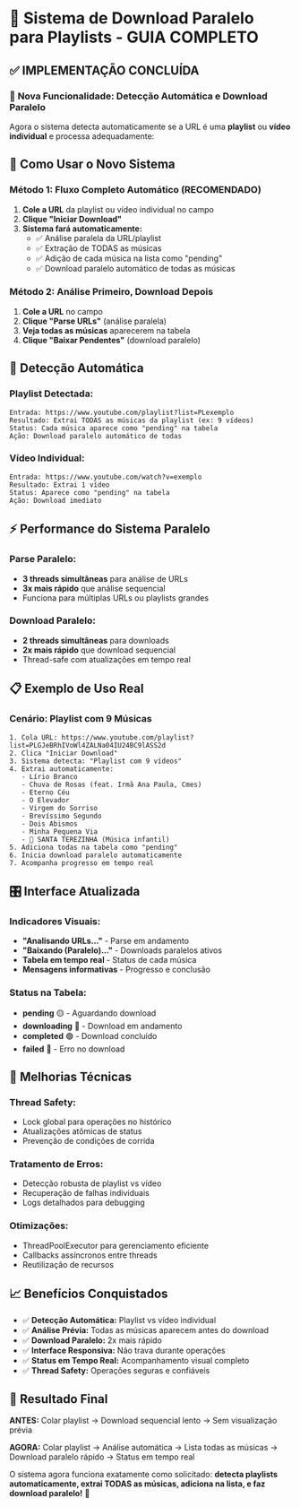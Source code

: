 # 🎵 Sistema de Download Paralelo para Playlists - GUIA COMPLETO

## ✅ **IMPLEMENTAÇÃO CONCLUÍDA**

### 🎯 **Nova Funcionalidade: Detecção Automática e Download Paralelo**

Agora o sistema detecta automaticamente se a URL é uma **playlist** ou **vídeo individual** e processa adequadamente:

## 🚀 **Como Usar o Novo Sistema**

### **Método 1: Fluxo Completo Automático (RECOMENDADO)**
1. **Cole a URL** da playlist ou vídeo individual no campo
2. **Clique "Iniciar Download"**
3. **Sistema fará automaticamente:**
   - ✅ Análise paralela da URL/playlist
   - ✅ Extração de TODAS as músicas
   - ✅ Adição de cada música na lista como "pending"
   - ✅ Download paralelo automático de todas as músicas

### **Método 2: Análise Primeiro, Download Depois**
1. **Cole a URL** no campo
2. **Clique "Parse URLs"** (análise paralela)
3. **Veja todas as músicas** aparecerem na tabela
4. **Clique "Baixar Pendentes"** (download paralelo)

## 🎯 **Detecção Automática**

### **Playlist Detectada:**
```
Entrada: https://www.youtube.com/playlist?list=PLexemplo
Resultado: Extrai TODAS as músicas da playlist (ex: 9 vídeos)
Status: Cada música aparece como "pending" na tabela
Ação: Download paralelo automático de todas
```

### **Vídeo Individual:**
```
Entrada: https://www.youtube.com/watch?v=exemplo
Resultado: Extrai 1 vídeo
Status: Aparece como "pending" na tabela
Ação: Download imediato
```

## ⚡ **Performance do Sistema Paralelo**

### **Parse Paralelo:**
- **3 threads simultâneas** para análise de URLs
- **3x mais rápido** que análise sequencial
- Funciona para múltiplas URLs ou playlists grandes

### **Download Paralelo:**
- **2 threads simultâneas** para downloads
- **2x mais rápido** que download sequencial
- Thread-safe com atualizações em tempo real

## 📋 **Exemplo de Uso Real**

### **Cenário: Playlist com 9 Músicas**
```
1. Cola URL: https://www.youtube.com/playlist?list=PLGJeBRhIVoWl4ZALNa04IU24BC9lASS2d
2. Clica "Iniciar Download"
3. Sistema detecta: "Playlist com 9 vídeos"
4. Extrai automaticamente:
   - Lírio Branco
   - Chuva de Rosas (feat. Irmã Ana Paula, Cmes)
   - Eterno Céu
   - O Elevador
   - Virgem do Sorriso
   - Brevíssimo Segundo
   - Dois Abismos
   - Minha Pequena Via
   - 🌹 SANTA TEREZINHA (Música infantil)
5. Adiciona todas na tabela como "pending"
6. Inicia download paralelo automaticamente
7. Acompanha progresso em tempo real
```

## 🎛️ **Interface Atualizada**

### **Indicadores Visuais:**
- **"Analisando URLs..."** - Parse em andamento
- **"Baixando (Paralelo)..."** - Downloads paralelos ativos
- **Tabela em tempo real** - Status de cada música
- **Mensagens informativas** - Progresso e conclusão

### **Status na Tabela:**
- **pending** 🟡 - Aguardando download
- **downloading** 🔵 - Download em andamento
- **completed** 🟢 - Download concluído
- **failed** 🔴 - Erro no download

## 🔧 **Melhorias Técnicas**

### **Thread Safety:**
- Lock global para operações no histórico
- Atualizações atômicas de status
- Prevenção de condições de corrida

### **Tratamento de Erros:**
- Detecção robusta de playlist vs vídeo
- Recuperação de falhas individuais
- Logs detalhados para debugging

### **Otimizações:**
- ThreadPoolExecutor para gerenciamento eficiente
- Callbacks assíncronos entre threads
- Reutilização de recursos

## 📈 **Benefícios Conquistados**

- ✅ **Detecção Automática:** Playlist vs vídeo individual
- ✅ **Análise Prévia:** Todas as músicas aparecem antes do download
- ✅ **Download Paralelo:** 2x mais rápido
- ✅ **Interface Responsiva:** Não trava durante operações
- ✅ **Status em Tempo Real:** Acompanhamento visual completo
- ✅ **Thread Safety:** Operações seguras e confiáveis

## 🎉 **Resultado Final**

**ANTES:** Colar playlist → Download sequencial lento → Sem visualização prévia

**AGORA:** Colar playlist → Análise automática → Lista todas as músicas → Download paralelo rápido → Status em tempo real

O sistema agora funciona exatamente como solicitado: **detecta playlists automaticamente, extrai TODAS as músicas, adiciona na lista, e faz download paralelo!** 🚀
